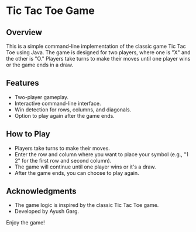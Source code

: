 # Tic Tac Toe Game 

## Overview

This is a simple command-line implementation of the classic game Tic Tac Toe using Java. The game is designed for two players, where one is "X" and the other is "O." Players take turns to make their moves until one player wins or the game ends in a draw.

## Features

- Two-player gameplay.
- Interactive command-line interface.
- Win detection for rows, columns, and diagonals.
- Option to play again after the game ends.

## How to Play

- Players take turns to make their moves.
- Enter the row and column where you want to place your symbol (e.g., "1 2" for the first row and second column).
- The game will continue until one player wins or it's a draw.
- After the game ends, you can choose to play again.

## Acknowledgments

- The game logic is inspired by the classic Tic Tac Toe game.
- Developed by Ayush Garg.

Enjoy the game!
